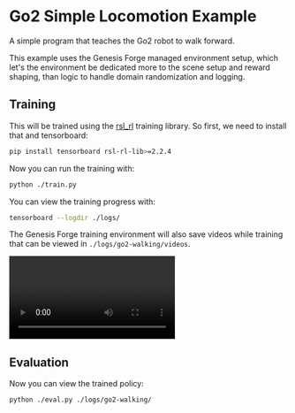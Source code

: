 # Go2 Simple Locomotion Example

A simple program that teaches the Go2 robot to walk forward.

This example uses the Genesis Forge managed environment setup, which let's the environment be dedicated more to the scene setup
and reward shaping, than logic to handle domain randomization and logging.

## Training

This will be trained using the [rsl_rl](https://github.com/leggedrobotics/rsl_rl) training library. So first, we need to install that and tensorboard:

```bash
pip install tensorboard rsl-rl-lib>=2.2.4
```

Now you can run the training with:

```bash
python ./train.py
```

You can view the training progress with:

```bash
tensorboard --logdir ./logs/
```

The Genesis Forge training environment will also save videos while training that can be viewed in `./logs/go2-walking/videos`.

![Trained Go2 Walking](https://github.com/jgillick/genesis_forge/raw/refs/heads/main/examples/locomotion/go2/simple/trained.mp4)

## Evaluation

Now you can view the trained policy:

```bash
python ./eval.py ./logs/go2-walking/
```
